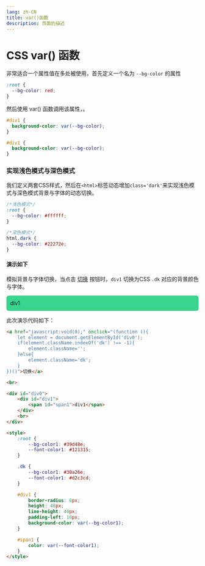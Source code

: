 ```yaml
---
lang: zh-CN  
title: var()函数  
description: 页面的描述
---
```


# CSS var() 函数

非常适合一个属性值在多处被使用，首先定义一个名为 `--bg-color` 的属性

```scss
:root {
  --bg-color: red;
}
```

然后使用 var() 函数调用该属性，。

```scss
#div1 {
  background-color: var(--bg-color);
}

#div1 {
  background-color: var(--bg-color);
}
```

### 实现浅色模式与深色模式

我们定义两套CSS样式，然后在`<html>`标签动态增加`class='dark'`来实现浅色模式与深色模式背景与字体的动态切换。

```scss
/*浅色模式*/
:root {
  --bg-color: #ffffff;
}

/*深色模式*/
html.dark {
  --bg-color: #22272e;
}
```

#### 演示如下

模拟背景与字体切换，当点击
<a href="javascript:void(0);" onclick="(function (){
    let element = document.getElementById('div0');
    if(element.className.indexOf('dk') !== -1){
        element.className='';
    }else{
        element.className='dk';
    }
})()">切换</a>
按钮时，`div1`  切换为CSS `.dk` 对应的背景颜色与字体。

<div id="div0">
    <div id="div1">
        <span id="span1">div1</span>
    </div>
</div>

<style>

:root {
  --bg-color1: #39d48e;
  --font-color1: #121315;
}

.dk {
  --bg-color1: #30a26e;
  --font-color1: #d2c3cd;
}

#div1 {
  border-radius: 6px;
  height: 40px;
  line-height: 40px;
  padding-left: 10px;
  background-color: var(--bg-color1);
}

#span1 {
  color: var(--font-color1);
}
</style>

此次演示代码如下：

```html
<a href="javascript:void(0);" onclick="(function (){
    let element = document.getElementById('div0');
    if(element.className.indexOf('dk') !== -1){
        element.className='';
    }else{
        element.className='dk';
    }
})()">切换</a>

<br>

<div id="div0">
    <div id="div1">
        <span id="span1">div1</span>
    </div>
    <br>
</div>

<style>
    :root {
        --bg-color1: #39d48e;
        --font-color1: #121315;
    }

    .dk {
        --bg-color1: #30a26e;
        --font-color1: #d2c3cd;
    }

    #div1 {
        border-radius: 6px;
        height: 40px;
        line-height: 40px;
        padding-left: 10px;
        background-color: var(--bg-color1);
    }

    #span1 {
        color: var(--font-color1);
    }
</style>
```

<Comment></Comment>
